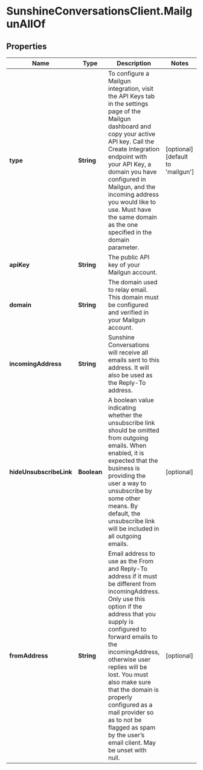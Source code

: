 # SunshineConversationsClient.MailgunAllOf

## Properties

Name | Type | Description | Notes
------------ | ------------- | ------------- | -------------
**type** | **String** | To configure a Mailgun integration, visit the API Keys tab in the settings page of the Mailgun dashboard and copy your active API key. Call the Create Integration endpoint with your API Key, a domain you have configured in Mailgun, and the incoming address you would like to use. Must have the same domain as the one specified in the domain parameter.  | [optional] [default to &#39;mailgun&#39;]
**apiKey** | **String** | The public API key of your Mailgun account. | 
**domain** | **String** | The domain used to relay email. This domain must be configured and verified in your Mailgun account. | 
**incomingAddress** | **String** | Sunshine Conversations will receive all emails sent to this address. It will also be used as the Reply-To address. | 
**hideUnsubscribeLink** | **Boolean** | A boolean value indicating whether the unsubscribe link should be omitted from outgoing emails. When enabled, it is expected that the business is providing the user a way to unsubscribe by some other means. By default, the unsubscribe link will be included in all outgoing emails. | [optional] 
**fromAddress** | **String** | Email address to use as the From and Reply-To address if it must be different from incomingAddress. Only use this option if the address that you supply is configured to forward emails to the incomingAddress, otherwise user replies will be lost. You must also make sure that the domain is properly configured as a mail provider so as to not be flagged as spam by the user’s email client. May be unset with null. | [optional] 


